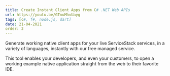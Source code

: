 ```yaml
---
title: Create Instant Client Apps from C# .NET Web APIs
url: https://youtu.be/GTnuMhvUayg
tags: [c#, f#, node.js, dart]
date: 21-04-2021
order: 3
---
```


Generate working native client apps for your live ServiceStack services, in a variety of languages, instantly with our free managed service.

This tool enables your developers, and even your customers, to open a working example native application straight from the web to their favorite IDE.
